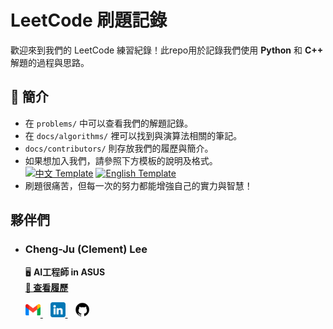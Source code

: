 # LeetCode 刷題記錄  

歡迎來到我們的 LeetCode 練習紀錄！此repo用於記錄我們使用 **Python** 和 **C++** 解題的過程與思路。

## 📜 簡介
- 在 `problems/` 中可以查看我們的解題記錄。  
- 在 `docs/algorithms/` 裡可以找到與演算法相關的筆記。  
- `docs/contributors/` 則存放我們的履歷與簡介。 
- 如果想加入我們，請參照下方模板的說明及格式。  
  [![中文 Template](https://img.shields.io/badge/中文-Tamplate-34495E)](template_zh.md) 
  [![English Template](https://img.shields.io/badge/English-Tamplate-27AE60)](template_en.md)   
- 刷題很痛苦，但每一次的努力都能增強自己的實力與智慧！

## 夥伴們
- ### **Cheng-Ju (Clement) Lee**  
    🖥️ **AI工程師 in ASUS**  
    **[📂 查看履歷](docs/contributors/Clement_Lee.pdf)** 

    <p align="left">
    <a href="mailto:billlcj104@gmail.com">
        <img src="icons/gmail.png" width="24" />
    </a>
    &nbsp;&nbsp;
    <a href="https://www.linkedin.com/in/cheng-ju-clement-lee-9b666a20b/">
        <img src="icons/linkedin.png" width="24" />
    </a>
    &nbsp;&nbsp;
    <a href="https://github.com/LilG-Cheng-Ju">
        <img src="icons/github.png" width="24" />
    </a>
    </p>